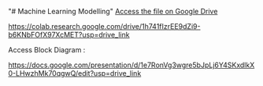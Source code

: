 "# Machine Learning Modelling" 
[Access the file on Google Drive]([https://drive.google.com/your-link-here](https://colab.research.google.com/drive/1h741fIzrEE9dZi9-b6KNbFOfX97XcMET?usp=drive_link))

https://colab.research.google.com/drive/1h741fIzrEE9dZi9-b6KNbFOfX97XcMET?usp=drive_link

Access Block Diagram :

https://docs.google.com/presentation/d/1e7RonVg3wgre5bJpLj6Y4SKxdlkX0-LHwzhMk70qgwQ/edit?usp=drive_link
